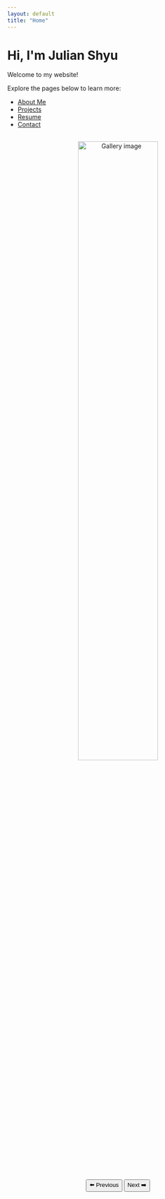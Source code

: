 ```yaml
---
layout: default
title: "Home"
---
```


# Hi, I'm Julian Shyu

Welcome to my website!  


Explore the pages below to learn more:
- [About Me](about.md)
- [Projects](projects.md)
- [Resume](resume.md)
- [Contact](contact.md)


<div style="text-align:center; margin-top: 30px;">
  <img id="mainImage" src="{{ '/assets/images/pic1.jpg' | relative_url }}" 
       alt="Gallery image"
       style="width:60%; max-width:500px; border-radius:10px; transition: opacity 0.5s ease;">

  <div style="margin-top:15px;">
    <button onclick="prevImage()">⬅️ Previous</button>
    <button onclick="nextImage()">Next ➡️</button>
  </div>
</div>

<script>
const images = [
  "{{ '/assets/images/main1.png' | relative_url }}",
  "{{ '/assets/images/main2.jpg' | relative_url }}"
];
let current = 0;

function showImage(index) {
  const img = document.getElementById("mainImage");
  img.style.opacity = 0;
  setTimeout(() => {
    img.src = images[index];
    img.style.opacity = 1;
  }, 300);
}

function nextImage() {
  current = (current + 1) % images.length;
  showImage(current);
}

function prevImage() {
  current = (current - 1 + images.length) % images.length;
  showImage(current);
}
</script>
